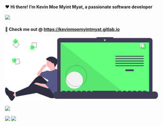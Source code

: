 ####  ❤️ Hi there! I’m Kevin Moe Myint Myat, a passionate software developer
<img src="https://github-readme-stats.vercel.app/api?username=m3yevn&show_icons=true&theme=vue&include_all_commits=true" />


#### 🍺 Check me out @ https://kevinmoemyintmyat.gitlab.io

<img width="600px" src="https://raw.githubusercontent.com/m3yevn/m3yevn/08d70bd256d8c2690456a66a08361c71fbca1ef3/code_thinking.svg" />

<br/>

![](https://github-profile-summary-cards.vercel.app/api/cards/profile-details?username=m3yevn&theme=vue)
<br/>

![](https://github-profile-summary-cards.vercel.app/api/cards/repos-per-language?username=m3yevn&theme=vue)
![](https://github-profile-summary-cards.vercel.app/api/cards/most-commit-language?username=m3yevn&theme=vue)

